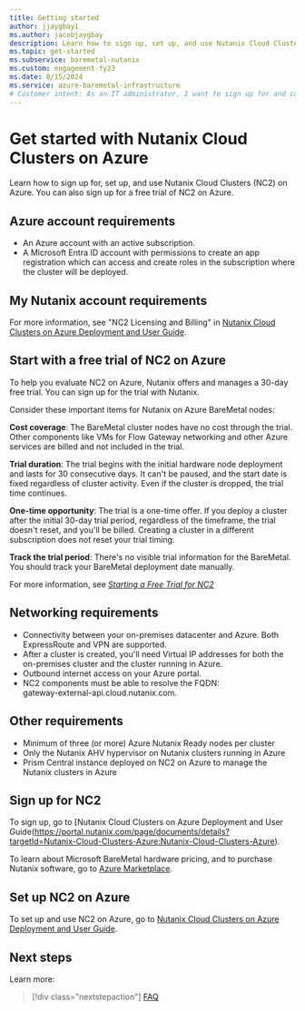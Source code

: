 ```yaml
---
title: Getting started
author: jjaygbay1
ms.author: jacobjaygbay
description: Learn how to sign up, set up, and use Nutanix Cloud Clusters on Azure.
ms.topic: get-started
ms.subservice: baremetal-nutanix
ms.custom: engagement-fy23
ms.date: 8/15/2024
ms.service: azure-baremetal-infrastructure
# Customer intent: As an IT administrator, I want to sign up for and configure Nutanix Cloud Clusters on Azure, so that I can efficiently manage my cloud infrastructure while ensuring connectivity and compliance with my organization’s requirements.
---
```


# Get started with Nutanix Cloud Clusters on Azure

Learn how to sign up for, set up, and use Nutanix Cloud Clusters (NC2) on Azure. You can also sign up for a free trial of NC2 on Azure.

## Azure account requirements

* An Azure account with an active subscription.  
* A Microsoft Entra ID account with permissions to create an app registration which can access and create roles in the subscription where the cluster will be deployed.

## My Nutanix account requirements

For more information, see "NC2 Licensing and Billing" in [Nutanix Cloud Clusters on Azure Deployment and User Guide](https://portal.nutanix.com/page/documents/details?targetId=Nutanix-Cloud-Clusters-Azure:Nutanix-Cloud-Clusters-Azure).

## Start with a free trial of NC2 on Azure

To help you evaluate NC2 on Azure, Nutanix offers and manages a 30-day free trial. You can sign up for the trial with Nutanix. 

Consider these important items for Nutanix on Azure BareMetal nodes:

**Cost coverage**: The BareMetal cluster nodes have no cost through the trial. Other components like VMs for Flow Gateway networking and other Azure services are billed and not included in the trial.

**Trial duration**: The trial begins with the initial hardware node deployment and lasts for 30 consecutive days. It can't be paused, and the start date is fixed regardless of cluster activity. Even if the cluster is dropped, the trial time continues.

**One-time opportunity**: The trial is a one-time offer. If you deploy a cluster after the initial 30-day trial period, regardless of the timeframe, the trial doesn't reset, and you'll be billed. Creating a cluster in a different subscription does not reset your trial timing.

**Track the trial period**: There's no visible trial information for the BareMetal. You should track your BareMetal deployment date manually.

For more information, see *[Starting a Free Trial for NC2 ](https://portal.nutanix.com/page/documents/details?targetId=Nutanix-Cloud-Clusters-Azure:nc2-clusters-starting-a-nc2-free-trial-t.html)*

## Networking requirements

* Connectivity between your on-premises datacenter and Azure. Both ExpressRoute and VPN are supported. 
* After a cluster is created, you'll need Virtual IP addresses for both the on-premises cluster and the cluster running in Azure.
* Outbound internet access on your Azure portal.
* NC2 components must be able to resolve the FQDN:  
gateway-external-api.cloud.nutanix.com.

## Other requirements

* Minimum of three (or more) Azure Nutanix Ready nodes per cluster 
* Only the Nutanix AHV hypervisor on Nutanix clusters running in Azure
* Prism Central instance deployed on NC2 on Azure to manage the Nutanix clusters in Azure

## Sign up for NC2

To sign up, go to [Nutanix Cloud Clusters on Azure Deployment and User Guide(https://portal.nutanix.com/page/documents/details?targetId=Nutanix-Cloud-Clusters-Azure:Nutanix-Cloud-Clusters-Azure).

To learn about Microsoft BareMetal hardware pricing, and to purchase Nutanix software, go to [Azure Marketplace](https://azuremarketplace.microsoft.com/marketplace/apps/nutanixinc.nc2_azure?tab=Overview).

## Set up NC2 on Azure

To set up and use NC2 on Azure, go to [Nutanix Cloud Clusters
on Azure Deployment and User Guide](https://portal.nutanix.com/page/documents/details?targetId=Nutanix-Cloud-Clusters-Azure:Nutanix-Cloud-Clusters-Azure).

## Next steps

Learn more:

> [!div class="nextstepaction"]
> [FAQ](faq.md)
